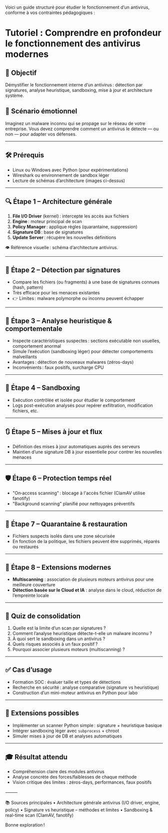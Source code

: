 Voici un guide structuré pour étudier le fonctionnement d’un antivirus, conforme à vos contraintes pédagogiques :

# Tutoriel : Comprendre en profondeur le fonctionnement des antivirus modernes

## 🎯 Objectif  
Démystifier le fonctionnement interne d’un antivirus : détection par signatures, analyse heuristique, sandboxing, mise à jour et architecture système.

## 🧠 Scénario émotionnel  
Imaginez un malware inconnu qui se propage sur le réseau de votre entreprise. Vous devez comprendre comment un antivirus le détecte — ou non — pour adapter vos défenses.

---

## 🛠️ Prérequis  
- Linux ou Windows avec Python (pour expérimentations)  
- Wireshark ou environnement de sandbox léger  
- Lecture de schémas d’architecture (images ci-dessus)

---

## 🔍 Étape 1 – Architecture générale

1. **File I/O Driver** (kernel) : intercepte les accès aux fichiers  
2. **Engine** : moteur principal de scan  
3. **Policy Manager** : applique règles (quarantaine, suppression)  
4. **Signature DB** : base de signatures  
5. **Update Server** : récupère les nouvelles définitions 

👁️ Référence visuelle : schéma d’architecture antivirus. 

---

## 🧠 Étape 2 – Détection par signatures

- Compare les fichiers (ou fragments) à une base de signatures connues (hash, pattern)   
- Très efficace pour les menaces existantes  
- 👉 Limites : malware polymorphe ou inconnu peuvent échapper

---

## 🧠 Étape 3 – Analyse heuristique & comportementale

- Inspecte caractéristiques suspectes : sections exécutable non usuelles, comportement anormal   
- Simule l’exécution (sandboxing léger) pour détecter comportements malveillants   
- Avantages : détection de nouveaux malwares (zéros-days)  
- Inconvénients : faux positifs, surcharge CPU 

---

## 🧠 Étape 4 – Sandboxing

- Exécution contrôlée et isolée pour étudier le comportement  
- Logs post-exécution analysés pour repérer exfiltration, modification fichiers, etc. 

---

## 🔃 Étape 5 – Mises à jour et flux

- Définition des mises à jour automatiques auprès des serveurs  
- Maintien d’une signature DB à jour essentielle pour contrer les nouvelles menaces 

---

## 🛡️ Étape 6 – Protection temps réel

- "On‑access scanning" : blocage à l'accès fichier (ClamAV utilise fanotify)   
- "Background scanning" planifié pour nettoyages préventifs

---

## 🔄 Étape 7 – Quarantaine & restauration

- Fichiers suspects isolés dans une zone sécurisée  
- En fonction de la politique, les fichiers peuvent être supprimés, réparés ou restaurés

---

## 🧩 Étape 8 – Extensions modernes

- **Multiscanning** : association de plusieurs moteurs antivirus pour une meilleure couverture   
- **Détection basée sur le Cloud et IA** : analyse dans le cloud, réduction de l’empreinte locale 

---

## 🧪 Quiz de consolidation

1. Quelle est la limite d’un scan par signatures ?  
2. Comment l’analyse heuristique détecte-t-elle un malware inconnu ?  
3. À quoi sert le sandboxing dans un antivirus ?  
4. Quels risques associés à un faux positif ?  
5. Pourquoi associer plusieurs moteurs (multiscanning) ?

---

## ✅ Cas d’usage

- Formation SOC : évaluer taille et types de détections  
- Recherche en sécurité : analyse comparative (signature vs heuristique)  
- Construction d’un mini-moteur antivirus en Python pour labo

---

## 🔧 Extensions possibles

- Implémenter un scanner Python simple : signature + heuristique basique  
- Intégrer sandboxing léger avec `subprocess` + chroot  
- Simuler mises à jour de DB et analyses automatiques

---

## 🎓 Résultat attendu

- Compréhension claire des modules antivirus  
- Analyse concrète des forces/faiblesses de chaque méthode  
- Vision critique des limites : zéros-days, performances, faux positifs


⸻

📚 Sources principales
	•	Architecture générale antivirus (I/O driver, engine, policy)
	•	Signature vs heuristique – méthodes et limites
	•	Sandboxing & real-time scan (ClamAV, fanotify)

Bonne exploration !